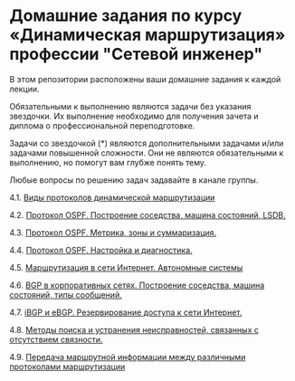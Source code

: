 # Домашние задания по курсу «Динамическая маршрутизация» профессии "Сетевой инженер"

В этом репозитории расположены ваши домашние задания к каждой лекции. 

Обязательными к выполнению являются задачи без указания звездочки. Их выполнение необходимо для получения зачета и диплома о профессиональной переподготовке.

Задачи со звездочкой (*) являются дополнительными задачами и/или задачами повышенной сложности. Они не являются обязательными к выполнению, но помогут вам глубже понять тему.

Любые вопросы по решению задач задавайте в канале группы.

4.1. [Виды протоколов динамической маршрутизации](https://github.com/netology-code/drut-homeworks/blob/main/4-01.md)

4.2. [Протокол OSPF. Построение соседства, машина состояний, LSDB.](https://github.com/netology-code/drut-homeworks/blob/main/4-02/4-02.md)

4.3. [Протокол OSPF. Метрика, зоны и суммаризация.](https://github.com/netology-code/drut-homeworks/blob/main/4-03/4-03.md)

4.4. [Протокол OSPF. Настройка и диагностика.](https://github.com/netology-code/drut-homeworks/blob/main/4-04/4-04.md)

4.5. [Маршрутизация в сети Интернет. Автономные системы]()

4.6. [BGP в корпоративных сетях. Построение соседства, машина состояний, типы сообщений.]()

4.7. [iBGP и eBGP. Резервирование доступа к сети Интернет.]()

4.8. [Методы поиска и устранения неисправностей, связанных с отсутствием связности.]()

4.9. [Передача маршрутной информации между различными протоколами маршрутизации](https://github.com/netology-code/drut-homeworks/blob/main/4-09.md)
